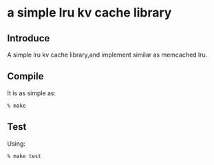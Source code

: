 a simple lru kv cache library
==============================

Introduce
------------
A simple lru kv cache library,and implement similar as memcached lru.

Compile
----------
It is as simple as:
    
    % make

Test
--------
Using:

    % make test



